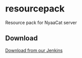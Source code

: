 # resourcepack
Resource pack for NyaaCat server

## Download

[Download from our Jenkins](https://ci.nyaacat.com/job/resourcepacks/job/master/lastSuccessfulBuild/artifact/nyaacat-resourcepack.zip)
